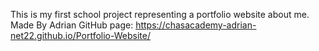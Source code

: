 This is my first school project representing a portfolio website about me.
Made By Adrian
GitHub page: https://chasacademy-adrian-net22.github.io/Portfolio-Website/
